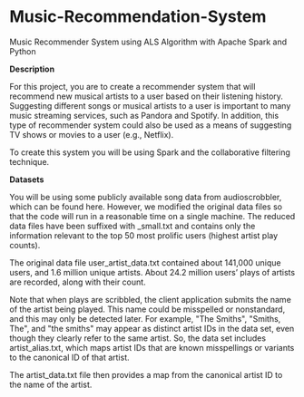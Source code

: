 # Music-Recommendation-System
Music Recommender System using ALS Algorithm with Apache Spark and Python

**Description**

For this project, you are to create a recommender system that will recommend new musical artists to a user based on their listening history. Suggesting different songs or musical artists to a user is important to many music streaming services, such as Pandora and Spotify. In addition, this type of recommender system could also be used as a means of suggesting TV shows or movies to a user (e.g., Netflix).

To create this system you will be using Spark and the collaborative filtering technique. 


**Datasets**

You will be using some publicly available song data from audioscrobbler, which can be found here. However, we modified the original data files so that the code will run in a reasonable time on a single machine. The reduced data files have been suffixed with _small.txt and contains only the information relevant to the top 50 most prolific users (highest artist play counts).

The original data file user_artist_data.txt contained about 141,000 unique users, and 1.6 million unique artists. About 24.2 million users’ plays of artists are recorded, along with their count.

Note that when plays are scribbled, the client application submits the name of the artist being played. This name could be misspelled or nonstandard, and this may only be detected later. For example, "The Smiths", "Smiths, The", and "the smiths" may appear as distinct artist IDs in the data set, even though they clearly refer to the same artist. So, the data set includes artist_alias.txt, which maps artist IDs that are known misspellings or variants to the canonical ID of that artist.

The artist_data.txt file then provides a map from the canonical artist ID to the name of the artist.
